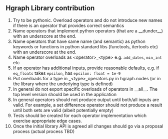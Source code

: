 Hgraph Library contribution
---------------------------

1. Try to be pythonic. Overload operators and do not introduce new names if there is an operator that provides correct semantics
2. Name operators that implement python operators (that are a \_\_dunder__) with an underscore at the end.
3. Name operators that have same name (and semantic) as python keywords or functions in python standard libs (functools, itertools etc) with an underscore at the end.
4. Name operator overloads as \<operator>_\<type> e.g. `add_dates`, `min_int` etc
5. If an operator has additional inputs, provide reasonable defaults, e.g. if `eq_floats` takes `epsilon`, has `epsilon: float = 1e-9`
6. Put overloads for a type in _\<type>_operators.py in hgraph.nodes (or in the library where the underlying type is defined)
7. In general do not export specific overloads of operators in \_\_all__.  The top level version should be used in the application
8. In general operators should not produce output until both/all inputs are valid.  For example, a set difference operator should not produce a result until both sets are valid (albeit potentially empty)
9. Tests should be created for each operator implementation which exercise appropriate edge cases. 
10. Once the initial library API is agreed all changes should go via a proposal process (actual process TBD)

